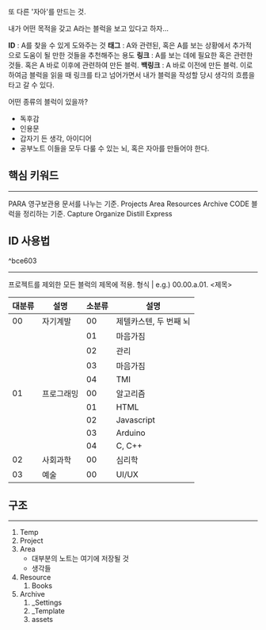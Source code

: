 

또 다른 '자아'를 만드는 것.

내가 어떤 목적을 갖고 A라는 블럭을 보고 있다고 하자...

**ID** : A를 찾을 수 있게 도와주는 것
**태그** : A와 관련된, 혹은 A를 보는 상황에서 추가적으로 도움이 될 만한 것들을 추천해주는 용도
**링크** : A를 보는 데에 필요한 혹은 관련한 것들. 혹은 A 바로 이후에 관련하여 만든 블럭.
**백링크** : A 바로 이전에 만든 블럭. 이로 하여금 블럭을 읽을 때 링크를 타고 넘어가면서 내가 블럭을 작성할 당시 생각의 흐름을 타고 갈 수 있다.

어떤 종류의 블럭이 있을까?
- 독후감
- 인용문
- 갑자기 든 생각, 아이디어
- 공부노트
이들을 모두 다룰 수 있는 뇌, 혹은 자아를 만들어야 한다.

## 핵심 키워드
---
PARA 
	영구보관용 문서를 나누는 기준.
	Projects
	Area
	Resources
	Archive
CODE
	블럭을 정리하는 기준.
	Capture
	Organize
	Distill
	Express

## ID 사용법
^bce603

---
프로젝트를 제외한 모든 블럭의 제목에 적용.
형식 | e.g.) 00.00.a.01. <제목>

| 대분류 | 설명       | 소분류 | 설명                   |
| ------ | ---------- | ------ | ---------------------- |
| 00     | 자기계발   | 00     | 제텔카스텐, 두 번째 뇌 |
|        |            | 01     | 마음가짐               |
|        |            | 02     | 관리                   |
|        |            | 03     | 마음가짐               |
|        |            | 04     | TMI                    |
| 01     | 프로그래밍 | 00     | 알고리즘               |
|        |            | 01     | HTML                   |
|        |            | 02     | Javascript             |
|        |            | 03     | Arduino                |
|        |            | 04     | C, C++                 |
| 02     | 사회과학   | 00     | 심리학                 |
| 03     | 예술       | 00     | UI/UX                       |


## 구조
---
1. Temp
2. Project
3. Area
	- 대부분의 노트는 여기에 저장될 것
	- 생각들
4. Resource
	1. Books
5. Archive
	1. _Settings
	2. _Template
	3. assets